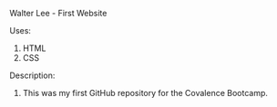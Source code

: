 Walter Lee - First Website

Uses:

1. HTML
2. CSS

Description:

1. This was my first GitHub repository for the Covalence Bootcamp.

